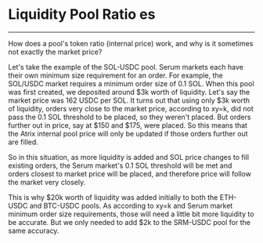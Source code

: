 # Liquidity Pool Ratio es
---

How does a pool's token ratio (internal price) work, and why is it sometimes not exactly the market price?

Let's take the example of the SOL-USDC pool. Serum markets each have their own minimum size requirement for an order. For example, the SOL/USDC market requires a minimum order size of 0.1 SOL. When this pool was first created, we deposited around $3k worth of liquidity. Let's say the market price was 162 USDC per SOL. It turns out that using only $3k worth of liquidity, orders very close to the market price, according to xy=k, did not pass the 0.1 SOL threshold to be placed, so they weren't placed. But orders further out in price, say at $150 and $175, were placed. So this means that the Atrix internal pool price will only be updated if those orders further out are filled.

So in this situation, as more liquidity is added and SOL price changes to fill existing orders, the Serum market's 0.1 SOL threshold will be met and orders closest to market price will be placed, and therefore price will follow the market very closely.

This is why $20k worth of liquidity was added initially to both the ETH-USDC and BTC-USDC pools. As according to xy=k and Serum market minimum order size requirements, those will need a little bit more liquidity to be accurate. But we only needed to add $2k to the SRM-USDC pool for the same accuracy.